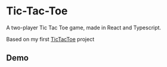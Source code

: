 # Tic-Tac-Toe

A two-player Tic Tac Toe game, made in React and Typescript.

Based on my first [TicTacToe](https://github.com/aismaniotto/TicTacToe) project

## Demo
